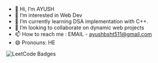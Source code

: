 - 👋 Hi, I’m AYUSH
- 👀 I’m interested in Web Dev
- 🌱 I’m currently learning DSA implementation with C++.
- 💞️ I’m looking to collaborate on dynamic web projects
- 📫 How to reach me : EMAIL - ayushbsht511@gmail.com
- 😄 Pronouns: HE
<!---
notAYUSH-511/notAYUSH-511 is a ✨ special ✨ repository because its `README.md` (this file) appears on your GitHub profile.
You can click the Preview link to take a look at your changes.
--->
<img src="https://leetcode-badge-showcase.vercel.app/api?username=ayush_511&animated=true" alt="LeetCode Badges" />

